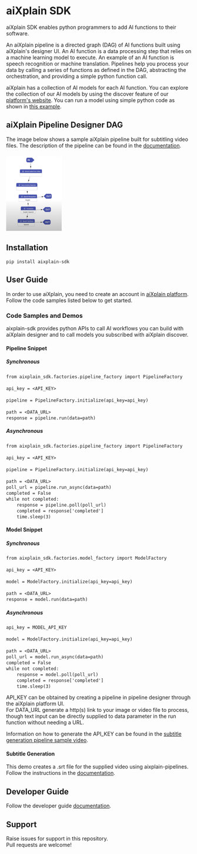# aiXplain SDK 

aiXplain SDK enables python programmers to add AI functions to their software.

An aiXplain pipeline is a directed graph (DAG) of AI functions built using aiXplain's designer UI. An AI function is a data processing step that relies on a machine learning model to execute. An example of an AI function is speech recognition or machine translation. Pipelines help you process your data by calling a series of functions as defined in the DAG, abstracting the orchestration, and providing a simple python function call.

aiXplain has a collection of AI models for each AI function. You can explore the collection of our AI models by using the discover feature of our [platform's website](https://platform.aixplain.com/). You can run a model using simple python code as shown in [this example](https://github.com/aixplain/pipelines/tree/model_caller#model-snippet).

## aiXplain Pipeline Designer DAG

The image below shows a sample aiXplain pipeline built for subtitling video files. The description of the pipeline can be found in the [documentation](docs/samples/subtitle_generator/README.md).

<img src="docs/assets/designer-subtitling-sample.png" width=30% height=30%>


## Installation

```
pip install aixplain-sdk
```

## User Guide

In order to use aiXplain, you need to create an account in [aiXplain platform](https://platform.aixplain.com/). Follow the code samples listed below to get started.

### Code Samples and Demos

aixplain-sdk provides python APIs to call AI workflows you can build with aiXplain designer and to call models you subscribed with aiXplain discover.

#### Pipeline Snippet
##### Synchronous

```
from aixplain_sdk.factories.pipeline_factory import PipelineFactory

api_key = <API_KEY>

pipeline = PipelineFactory.initialize(api_key=api_key)

path = <DATA_URL>
response = pipeline.run(data=path)
```
##### Asynchronous
```
from aixplain_sdk.factories.pipeline_factory import PipelineFactory

api_key = <API_KEY>

pipeline = PipelineFactory.initialize(api_key=api_key)

path = <DATA_URL>
poll_url = pipeline.run_async(data=path)
completed = False
while not completed:
    response = pipeline.poll(poll_url)
    completed = response['completed']
    time.sleep(3)
```

#### Model Snippet
##### Synchronous
```
from aixplain_sdk.factories.model_factory import ModelFactory

api_key = <API_KEY>

model = ModelFactory.initialize(api_key=api_key)

path = <DATA_URL>
response = model.run(data=path)
```
##### Asynchronous
```
api_key = MODEL_API_KEY

model = ModelFactory.initialize(api_key=api_key)

path = <DATA_URL>
poll_url = model.run_async(data=path)
completed = False
while not completed:
    response = model.poll(poll_url)
    completed = response['completed']
    time.sleep(3)
```

API_KEY can be obtained by creating a pipeline in pipeline designer through the aiXplain platform UI.   
For DATA_URL generate a http(s) link to your image or video file to process, though text input can be directly supplied to data parameter in the run function without needing a URL.  
  
Information on how to generate the API_KEY can be found in the [subtitle generation pipeline sample video](https://aixplain.com/designer-tutorial/). 

#### Subtitle Generation

This demo creates a .srt file for the supplied video using aixplain-pipelines. Follow the instructions in the [documentation](docs/samples/subtitle_generator/README.md).

## Developer Guide

Follow the developer guide [documentation](docs/development/developer_guide.md).

## Support

Raise issues for support in this repository.  
Pull requests are welcome!

